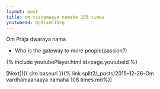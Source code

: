 ```yaml
---
layout: post
title: om vishamaaya namaha 108 times
youtubeId: Bg9ixeCIOFg
---
```

 
 
Om Praja dwaraya nama 
 
 -  Who is the gateway to more people(passion?) 
 
  
 
  
 
 
 
 
 
 


{% include youtubePlayer.html id=page.youtubeId %}
 
[Next]({{ site.baseurl }}{% link  split2/_posts/2015-12-26-Om vardhamaanaaya namaha 108 times.md%})
 

